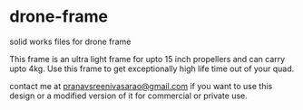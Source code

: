# drone-frame
solid works files for drone frame

This frame is an ultra light frame for upto 15 inch propellers and can carry upto 4kg.
Use this frame to get exceptionally high life time out of your quad.

contact me at pranavsreenivasarao@gmail.com if you want to use this design or a modified version of it for commercial or private use. 
